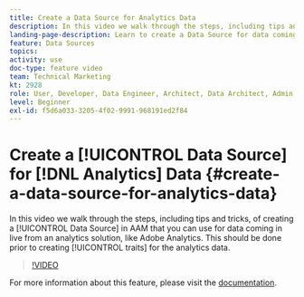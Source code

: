 ```yaml
---
title: Create a Data Source for Analytics Data
description: In this video we walk through the steps, including tips and tricks, of creating a Data Source in AAM that you can use for data coming in live from an analytics solution, like Adobe Analytics. This should be done prior to creating traits for the analytics data.
landing-page-description: Learn to create a Data Source for data coming in live from an analytics solution, like Adobe Analytics. Do this prior to creating traits for the analytics data.
feature: Data Sources
topics: 
activity: use
doc-type: feature video
team: Technical Marketing
kt: 2928
role: User, Developer, Data Engineer, Architect, Data Architect, Admin, Leader
level: Beginner
exl-id: f5d6a033-3205-4f02-9991-968191ed2f84
---
```

# Create a [!UICONTROL Data Source] for [!DNL Analytics] Data {#create-a-data-source-for-analytics-data}

In this video we walk through the steps, including tips and tricks, of creating a [!UICONTROL Data Source] in AAM that you can use for data coming in live from an analytics solution, like Adobe Analytics. This should be done prior to creating [!UICONTROL traits] for the analytics data.

>[!VIDEO](https://video.tv.adobe.com/v/27329/?quality=12)

For more information about this feature, please visit the [documentation](https://marketing.adobe.com/resources/help/en_US/aam/c_datasources.html).
